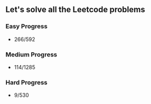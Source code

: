 
## Let's solve all the Leetcode problems

### Easy Progress
* 266/592

### Medium Progress
* 114/1285

### Hard Progress
* 9/530
